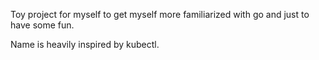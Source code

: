 Toy project for myself to get myself more familiarized with go and just to have some fun.

Name is heavily inspired by kubectl. 
